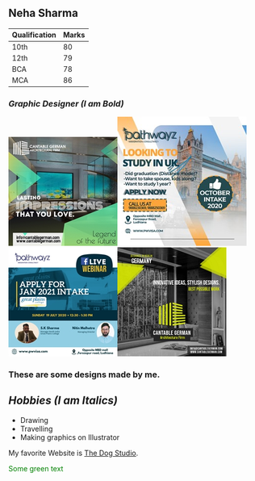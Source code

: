 ## Neha Sharma

| Qualification | Marks |
|---------------|-------------|
| 10th          | 80          |
| 12th          | 79          |
| BCA           | 78          |
| MCA           | 86          |

### _Graphic Designer (I am Bold)_
![Display picture](photos/1.jpeg)![Display picture](photos/2.jpeg)![Display picture](photos/3.jpeg)![Display picture](photos/4.jpeg)

### These are some designs made by me.

## *Hobbies (I am Italics)*

- Drawing
- Travelling
- Making graphics on Illustrator

My favorite Website is [The Dog Studio](https://dogstudio.co/).


<span style="color: green"> Some green text </span>
